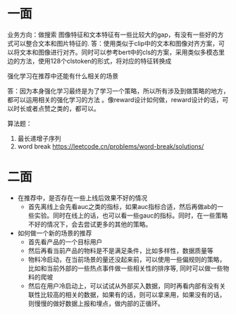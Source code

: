 # 一面
业务方向：做搜索
图像特征和文本特征有一些比较大的gap，有没有一些好的方式可以整合文本和图片特征的.
答：使用类似于clip中的文本和图像对齐方案，可以将文本和图像进行对齐。同时可以参考bert中的cls的方案，采用类似多模态里边的方法，使用128个clstoken的形式，将对应的特征转换成

强化学习在推荐中还能有什么相关的场景

  答：因为本身强化学习最终是为了学习一个策略，所以所有涉及到做策略的地方，都可以运用相关的强化学习的方法
。像reward设计如何做，reward设计的话，可以时长或者点赞之类的，都可以。

算法题：
1. 最长递增子序列
2. word break
https://leetcode.cn/problems/word-break/solutions/


# 二面



- 在推荐中，是否存在一些上线后效果不好的情况
    * 首先离线上会先看auc之类的指标，如果auc指标合适，然后再做ab的一些实验。同时在线上的话，也可以看一些gauc的指标。同时，在一些策略不好的情况下，会去尝试更多的其他的策略。
- 如何做一个新的场景的推荐
    * 首先看产品的一个目标用户
    * 然后再看当前产品的物料是不是满足条件，比如多样性，数据质量等
    * 物料冷启动，在当前场景的量还没起来前，可以使用一些偏规则的策略，比如和当前外部的一些热点事件做一些相关性的排序等, 同时可以做一些物料的爬坡
    * 然后在用户冷启动上，可以试试从外部买入数据，同时再看内部有没有关联性比较高的相关的数据，如果有的话，则可以拿来用，如果没有的话，则慢慢的做好数据上报和埋点，做内部的正循环。
